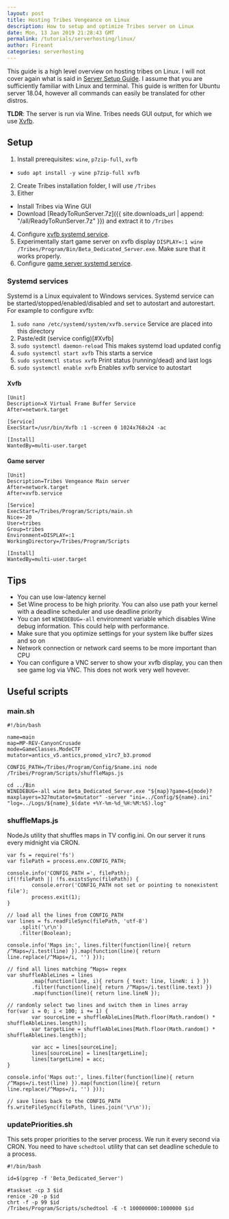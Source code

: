```yaml
---
layout: post
title: Hosting Tribes Vengeance on Linux
description: How to setup and optimize Tribes server on Linux
date: Mon, 13 Jan 2019 21:28:43 GMT
permalink: /tutorials/serverhosting/linux/
author: Fireant
categories: serverhosting
---
```


This guide is a high level overview on hosting tribes on Linux. I will not cover again what is said in [Server Setup Guide](/tutorials/serverhosting/serversetup/). I assume that you are sufficiently familiar with Linux and terminal. This guide is written for Ubuntu server 18.04, however all commands can easily be translated for other distros.

**TLDR**: The server is run via Wine. Tribes needs GUI output, for which we use [Xvfb](https://en.wikipedia.org/wiki/Xvfb).

## Setup

1. Install prerequisites: `wine`, `p7zip-full`, `xvfb`
  - `sudo apt install -y wine p7zip-full xvfb`
2. Create Tribes installation folder, I will use `/Tribes`
3. Either
  - Install Tribes via Wine GUI
  - Download [ReadyToRunServer.7z]({{ site.downloads_url | append: "/all/ReadyToRunServer.7z" }}) and extract it to `/Tribes`
4. Configure [xvfb systemd service](#xvfb).
5. Experimentally start game server on xvfb display `DISPLAY=:1 wine /Tribes/Program/Bin/Beta_Dedicated_Server.exe`. Make sure that it works properly.
5. Configure [game server systemd service](#game-server).

### Systemd services

Systemd is a Linux equivalent to Windows services. Systemd service can be started/stopped/enabled/disabled and set to autostart and autorestart. For example to configure xvfb:

1. `sudo nano /etc/systemd/system/xvfb.service` Service are placed into this directory
2. Paste/edit (service config)[#Xvfb]
3. `sudo systemctl daemon-reload` This makes systemd load updated config
4. `sudo systemctl start xvfb` This starts a service
5. `sudo systemctl status xvfb` Print status (running/dead) and last logs
6. `sudo systemctl enable xvfb` Enables xvfb service to autostart

#### Xvfb
```
[Unit]
Description=X Virtual Frame Buffer Service
After=network.target

[Service]
ExecStart=/usr/bin/Xvfb :1 -screen 0 1024x768x24 -ac

[Install]
WantedBy=multi-user.target
```

#### Game server
```
[Unit]
Description=Tribes Vengeance Main server
After=network.target
After=xvfb.service

[Service]
ExecStart=/Tribes/Program/Scripts/main.sh
Nice=-20
User=tribes
Group=tribes
Environment=DISPLAY=:1
WorkingDirectory=/Tribes/Program/Scripts

[Install]
WantedBy=multi-user.target
```

## Tips

* You can use low-latency kernel
* Set Wine process to be high priority. You can also use path your kernel with a deadline scheduler and use deadline priority
* You can set `WINEDEBUG=-all` environment variable which disables Wine debug information. This could help with performance.
* Make sure that you optimize settings for your system like buffer sizes and so on
* Network connection or network card seems to be more important than CPU
* You can configure a VNC server to show your xvfb display, you can then see game log via VNC. This does not work very well hovever.

## Useful scripts

### main.sh
```
#!/bin/bash

name=main
map=MP-REV-CanyonCrusade
mode=GameClasses.ModeCTF
mutator=antics_v5.antics,promod_v1rc7_b3.promod

CONFIG_PATH=/Tribes/Program/Config/$name.ini node /Tribes/Program/Scripts/shuffleMaps.js

cd ../Bin
WINEDEBUG=-all wine Beta_Dedicated_Server.exe "${map}?game=${mode}?maxplayers=32?mutator=$mutator" -server "ini=../Config/${name}.ini" "log=../Logs/${name}_$(date +%Y-%m-%d_%H:%M:%S).log"
```

### shuffleMaps.js
NodeJs utility that shuffles maps in TV config.ini. On our server it runs every midnight via CRON.

```
var fs = require('fs')
var filePath = process.env.CONFIG_PATH;

console.info('CONFIG_PATH =', filePath);
if(!filePath || !fs.existsSync(filePath)) {
        console.error('CONFIG_PATH not set or pointing to nonexistent file');
        process.exit(1);
}

// load all the lines from CONFIG_PATH
var lines = fs.readFileSync(filePath, 'utf-8')
    .split('\r\n')
    .filter(Boolean);

console.info('Maps in:', lines.filter(function(line){ return /^Maps=/i.test(line) }).map(function(line){ return line.replace(/^Maps=/i, '') }));

// find all lines matching ^Maps= regex
var shuffleAbleLines = lines
        .map(function(line, i){ return { text: line, lineN: i } })
        .filter(function(line){ return /^Maps=/i.test(line.text) })
        .map(function(line){ return line.lineN });

// randomly select two lines and switch them in lines array
for(var i = 0; i < 100; i += 1) {
        var sourceLine = shuffleAbleLines[Math.floor(Math.random() * shuffleAbleLines.length)];
        var targetLine = shuffleAbleLines[Math.floor(Math.random() * shuffleAbleLines.length)];

        var acc = lines[sourceLine];
        lines[sourceLine] = lines[targetLine];
        lines[targetLine] = acc;
}

console.info('Maps out:', lines.filter(function(line){ return /^Maps=/i.test(line) }).map(function(line){ return line.replace(/^Maps=/i, '') }));

// save lines back to the CONFIG_PATH
fs.writeFileSync(filePath, lines.join('\r\n'));
```

### updatePriorities.sh
This sets proper priorities to the server process. We run it every second via CRON. You need to have `schedtool` utility that can set deadline schedule to a process.

```
#!/bin/bash

id=$(pgrep -f 'Beta_Dedicated_Server')

#taskset -cp 3 $id
renice -20 -p $id
chrt -f -p 99 $id
/Tribes/Program/Scripts/schedtool -E -t 100000000:1000000 $id
```
